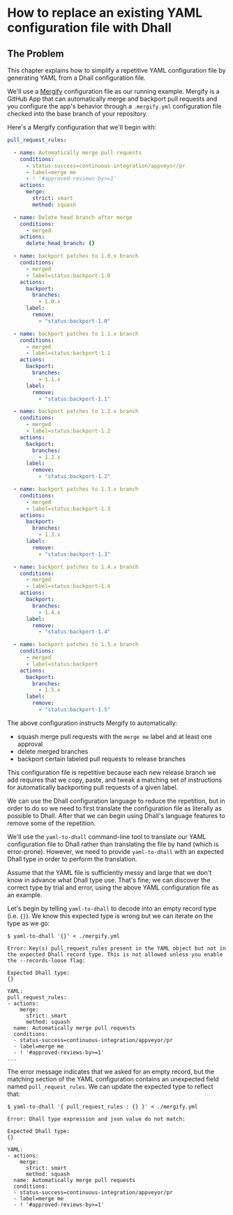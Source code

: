 # How to replace an existing YAML configuration file with Dhall

## The Problem

This chapter explains how to simplify a repetitive YAML configuration file by generating YAML from a Dhall configuration file.

We'll use a [Mergify](https://mergify.io/) configuration file as our running example.  Mergify is a GitHub App that can automatically merge and backport pull requests and you configure the app's behavior through a `.mergify.yml` configuration file checked into the base branch of your repository.

Here's a Mergify configuration that we'll begin with:

```yaml
pull_request_rules:

  - name: Automatically merge pull requests
    conditions:
      - status-success=continuous-integration/appveyor/pr
      - label=merge me
      - ! '#approved-reviews-by>=1'
    actions:
      merge:
        strict: smart
        method: squash

  - name: Delete head branch after merge
    conditions:
      - merged
    actions:
      delete_head_branch: {}

  - name: backport patches to 1.0.x branch
    conditions:
      - merged
      - label=status:backport-1.0
    actions:
      backport:
        branches:
          - 1.0.x
      label:
        remove:
          - "status:backport-1.0"

  - name: backport patches to 1.1.x branch
    conditions:
      - merged
      - label=status:backport-1.1
    actions:
      backport:
        branches:
          - 1.1.x
      label:
        remove:
          - "status:backport-1.1"

  - name: backport patches to 1.2.x branch
    conditions:
      - merged
      - label=status:backport-1.2
    actions:
      backport:
        branches:
          - 1.2.x
      label:
        remove:
          - "status:backport-1.2"

  - name: backport patches to 1.3.x branch
    conditions:
      - merged
      - label=status:backport-1.3
    actions:
      backport:
        branches:
          - 1.3.x
      label:
        remove:
          - "status:backport-1.3"

  - name: backport patches to 1.4.x branch
    conditions:
      - merged
      - label=status:backport-1.4
    actions:
      backport:
        branches:
          - 1.4.x
      label:
        remove:
          - "status:backport-1.4"

  - name: backport patches to 1.5.x branch
    conditions:
      - merged
      - label=status:backport
    actions:
      backport:
        branches:
          - 1.5.x
      label:
        remove:
          - "status:backport-1.5"
```

The above configuration instructs Mergify to automatically:

* squash merge pull requests with the `merge me` label and at least one approval
* delete merged branches
* backport certain labeled pull requests to release branches

This configuration file is repetitive because each new release branch we add requires that we copy, paste, and tweak a matching set of instructions for automatically backporting pull requests of a given label.

We can use the Dhall configuration language to reduce the repetition, but in order to do so we need to first translate the configuration file as literally as possible to Dhall.  After that we can begin using Dhall's language features to remove some of the repetition.

We'll use the `yaml-to-dhall` command-line tool to translate our YAML configuration file to Dhall rather than translating the file by hand (which is error-prone).  However, we need to provide `yaml-to-dhall` with an expected Dhall type in order to perform the translation.

Assume that the YAML file is sufficiently messy and large that we don't know in advance what Dhall type use.  That's fine; we can discover the correct type by trial and error, using the above YAML configuration file as an example.

Let's begin by telling `yaml-to-dhall` to decode into an empty record type (i.e. `{}`).  We know this expected type is wrong but we can iterate on the type as we go:

```
$ yaml-to-dhall '{}' < ./mergify.yml

Error: Key(s) pull_request_rules present in the YAML object but not in the expected Dhall record type. This is not allowed unless you enable the --records-loose flag:

Expected Dhall type:
{}

YAML:
pull_request_rules:
- actions:
    merge:
      strict: smart
      method: squash
  name: Automatically merge pull requests
  conditions:
  - status-success=continuous-integration/appveyor/pr
  - label=merge me
  - ! '#approved-reviews-by>=1'
...
```

The error message indicates that we asked for an empty record, but the matching section of the YAML configuration contains an unexpected field named `pull_request_rules`.  We can update the expected type to reflect that:

```
$ yaml-to-dhall '{ pull_request_rules : {} }' < ./mergify.yml

Error: Dhall type expression and json value do not match:

Expected Dhall type:
{}

YAML:
- actions:
    merge:
      strict: smart
      method: squash
  name: Automatically merge pull requests
  conditions:
  - status-success=continuous-integration/appveyor/pr
  - label=merge me
  - ! '#approved-reviews-by>=1'
```
